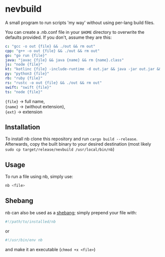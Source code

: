 # nevbuild

A small program to run scripts 'my way' without using per-lang build files.

You can create a .nb.conf file in your `$HOME` directory to overwrite the defaults provided.
If you don't, assume they are this:

```yaml
c: "gcc -o out {file} && ./out && rm out"
cpp: "g++ -o out {file} && ./out && rm out"
go: "go run {file}"
java: "javac {file} && java {name} && rm {name}.class"
js: "node {file}"
kt: "kotlinc {file} -include-runtime -d out.jar && java -jar out.jar && rm out.jar"
py: "python3 {file}"
rb: "ruby {file}"
rs: "rustc -o out {file} && ./out && rm out"
swift: "swift {file}"
ts: "node {file}"
```

`{file}` -> full name, </br>
`{name}` -> (without extension), </br>
`{ext}` -> extension

## Installation
To install nb clone this repository and run `cargo build --release`.
Afterwards, copy the built binary to your desired destination 
(most likely `sudo cp target/release/nevbuild /usr/local/bin/nb`)

## Usage
To run a file using nb, simply use:
```bash
nb <file>
```

## Shebang
nb can also be used as a [shebang](https://en.wikipedia.org/wiki/Shebang_(Unix)); simply prepend your file with:
```bash
#!/path/to/installed/nb
```
or
```bash
#!/usr/bin/env nb
```
and make it an executable (`chmod +x <file>`)
